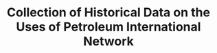 ---
cost: None
description: ' The research project CH.DUPIN (Collection of Historical Data on the
  Uses of Petroleum International Network) aims at gathering historical data on oil
  consumption for many countries.


  The current dataset contains yearly information on oil consumption, oil consumption
  per capita and oil consumption per unit of GDP for 16 OECD countries from 1890.'
last_edit: Mon, 19 Jun 2023 16:39:37 GMT
location: http://www.longtermproductivity.com/chdupin/
maintained_by: Antonin Bergeaud
open_access: 'TRUE'
record_creation_timestamp: 08/16/2021, 14:36:05
related_projects:
  similar:
  - chembl
slug: uses_of_petroleum
tags:
- petroleum
- oil consumption
terms_of_use: 'You are free to use the data for non-commercial use. We only ask you
  to cite the associated articles:

  Oil data: Bergeaud and Lepetit (2020): Research program CH.DUPIN, a short note (link)

  GDP data: Bergeaud, A., Cette, G. and Lecat, R. (2016): "Productivity Trends in
  Advanced Countries between 1890 and 2012," Review of Income and Wealth, vol. 62(3),
  pages 420–444.'
timeframe: 1890-2012
title: Collection of Historical Data on the Uses of Petroleum International Network
uuid: 410dd9de-2520-4f57-a409-0ade7ec11b65
versioning: 'FALSE'
---
